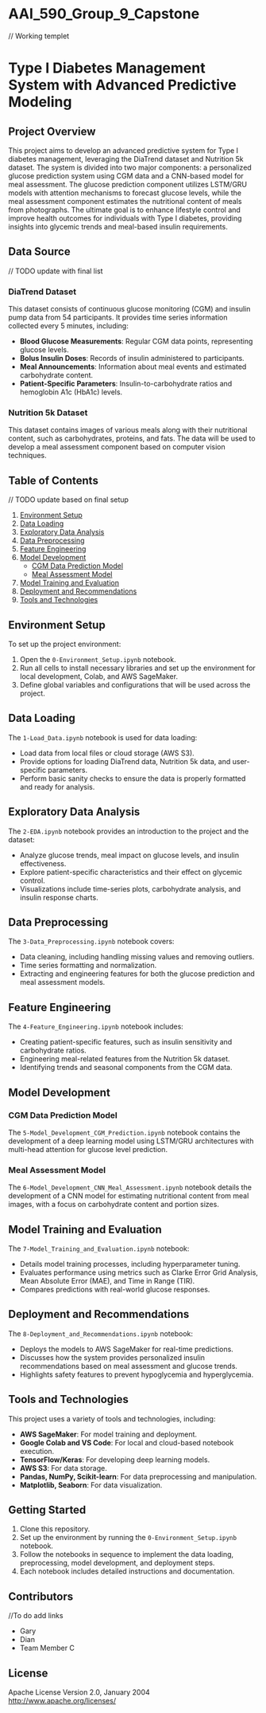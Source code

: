 # AAI_590_Group_9_Capstone
// Working templet
# Type I Diabetes Management System with Advanced Predictive Modeling

## Project Overview

This project aims to develop an advanced predictive system for Type I diabetes management, leveraging the DiaTrend dataset and Nutrition 5k dataset. The system is divided into two major components: a personalized glucose prediction system using CGM data and a CNN-based model for meal assessment. The glucose prediction component utilizes LSTM/GRU models with attention mechanisms to forecast glucose levels, while the meal assessment component estimates the nutritional content of meals from photographs. The ultimate goal is to enhance lifestyle control and improve health outcomes for individuals with Type I diabetes, providing insights into glycemic trends and meal-based insulin requirements.

## Data Source
// TODO update with final list
### DiaTrend Dataset

This dataset consists of continuous glucose monitoring (CGM) and insulin pump data from 54 participants. It provides time series information collected every 5 minutes, including:

- **Blood Glucose Measurements**: Regular CGM data points, representing glucose levels.
- **Bolus Insulin Doses**: Records of insulin administered to participants.
- **Meal Announcements**: Information about meal events and estimated carbohydrate content.
- **Patient-Specific Parameters**: Insulin-to-carbohydrate ratios and hemoglobin A1c (HbA1c) levels.

### Nutrition 5k Dataset

This dataset contains images of various meals along with their nutritional content, such as carbohydrates, proteins, and fats. The data will be used to develop a meal assessment component based on computer vision techniques.

## Table of Contents
// TODO update based on final setup
1. [Environment Setup](#environment-setup)
2. [Data Loading](#data-loading)
3. [Exploratory Data Analysis](#exploratory-data-analysis)
4. [Data Preprocessing](#data-preprocessing)
5. [Feature Engineering](#feature-engineering)
6. [Model Development](#model-development)
   - [CGM Data Prediction Model](#cgm-data-prediction-model)
   - [Meal Assessment Model](#meal-assessment-model)
7. [Model Training and Evaluation](#model-training-and-evaluation)
8. [Deployment and Recommendations](#deployment-and-recommendations)
9. [Tools and Technologies](#tools-and-technologies)

## Environment Setup

To set up the project environment:

1. Open the `0-Environment_Setup.ipynb` notebook.
2. Run all cells to install necessary libraries and set up the environment for local development, Colab, and AWS SageMaker.
3. Define global variables and configurations that will be used across the project.

## Data Loading

The `1-Load_Data.ipynb` notebook is used for data loading:

- Load data from local files or cloud storage (AWS S3).
- Provide options for loading DiaTrend data, Nutrition 5k data, and user-specific parameters.
- Perform basic sanity checks to ensure the data is properly formatted and ready for analysis.

## Exploratory Data Analysis

The `2-EDA.ipynb` notebook provides an introduction to the project and the dataset:

- Analyze glucose trends, meal impact on glucose levels, and insulin effectiveness.
- Explore patient-specific characteristics and their effect on glycemic control.
- Visualizations include time-series plots, carbohydrate analysis, and insulin response charts.

## Data Preprocessing

The `3-Data_Preprocessing.ipynb` notebook covers:

- Data cleaning, including handling missing values and removing outliers.
- Time series formatting and normalization.
- Extracting and engineering features for both the glucose prediction and meal assessment models.

## Feature Engineering

The `4-Feature_Engineering.ipynb` notebook includes:

- Creating patient-specific features, such as insulin sensitivity and carbohydrate ratios.
- Engineering meal-related features from the Nutrition 5k dataset.
- Identifying trends and seasonal components from the CGM data.

## Model Development

### CGM Data Prediction Model

The `5-Model_Development_CGM_Prediction.ipynb` notebook contains the development of a deep learning model using LSTM/GRU architectures with multi-head attention for glucose level prediction.

### Meal Assessment Model

The `6-Model_Development_CNN_Meal_Assessment.ipynb` notebook details the development of a CNN model for estimating nutritional content from meal images, with a focus on carbohydrate content and portion sizes.

## Model Training and Evaluation

The `7-Model_Training_and_Evaluation.ipynb` notebook:

- Details model training processes, including hyperparameter tuning.
- Evaluates performance using metrics such as Clarke Error Grid Analysis, Mean Absolute Error (MAE), and Time in Range (TIR).
- Compares predictions with real-world glucose responses.

## Deployment and Recommendations

The `8-Deployment_and_Recommendations.ipynb` notebook:

- Deploys the models to AWS SageMaker for real-time predictions.
- Discusses how the system provides personalized insulin recommendations based on meal assessment and glucose trends.
- Highlights safety features to prevent hypoglycemia and hyperglycemia.

## Tools and Technologies

This project uses a variety of tools and technologies, including:

- **AWS SageMaker**: For model training and deployment.
- **Google Colab and VS Code**: For local and cloud-based notebook execution.
- **TensorFlow/Keras**: For developing deep learning models.
- **AWS S3**: For data storage.
- **Pandas, NumPy, Scikit-learn**: For data preprocessing and manipulation.
- **Matplotlib, Seaborn**: For data visualization.

## Getting Started

1. Clone this repository.
2. Set up the environment by running the `0-Environment_Setup.ipynb` notebook.
3. Follow the notebooks in sequence to implement the data loading, preprocessing, model development, and deployment steps.
4. Each notebook includes detailed instructions and documentation.

## Contributors
//To do add links
- Gary
- Dian
- Team Member C

## License

Apache License Version 2.0, January 2004
http://www.apache.org/licenses/

